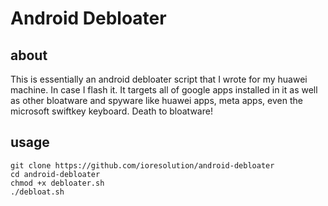 # Android Debloater

## about
This is essentially an android debloater script that I wrote for my huawei machine. In case I flash it.
It targets all of google apps installed in it as well as other bloatware and spyware like huawei apps, meta apps, even the microsoft swiftkey keyboard.
Death to bloatware!

## usage
``` 
git clone https://github.com/ioresolution/android-debloater
cd android-debloater 
chmod +x debloater.sh
./debloat.sh
```

